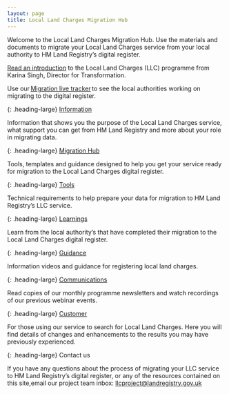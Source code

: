 ```yaml
---
layout: page
title: Local Land Charges Migration Hub
---
```


Welcome to the Local Land Charges Migration Hub. Use the materials and documents to migrate your Local Land Charges service from your local authority to HM Land Registry’s digital register. 

<a href='files/Index/Introduction%20from%20Karina%20Singh%20%20Transformation%20Director%20at%20HM%20Land%20Registry.odt' onclick='linkClicked("Introduction from Karina Singh Transformation Director at HM Land Registry")'>Read an introduction</a> to the Local Land Charges (LLC) programme from Karina Singh, Director for Transformation.

Use our <a href='TODO' onclick='linkClicked("Migration live tracker")'>Migration live tracker</a> to see the local authorities working on migrating to the digital register. 

{: .heading-large}
<a href='info'>Information</a>

Information that shows you the purpose of the Local Land Charges service, what support you can get from HM Land Registry and more about your role in migrating data.

{: .heading-large}
<a href='migration'>Migration Hub</a>

Tools, templates and guidance designed to help you get your service ready for migration to the Local Land Charges digital register. 

{: .heading-large}
<a href='tools'>Tools</a>

Technical requirements to help prepare your data for migration to HM Land Registry’s LLC service.

{: .heading-large}
<a href='key-learnings'>Learnings</a>

Learn from the local authority’s that have completed their migration to the Local Land Charges digital register. 

{: .heading-large}
<a href='guidance'>Guidance</a>

Information videos and guidance for registering local land charges.

{: .heading-large}
<a href='communications'>Communications</a>

Read copies of our monthly programme newsletters and watch recordings of our previous webinar events. 

{: .heading-large}
<a href='customer'>Customer</a>

For those using our service to search for Local Land Charges. Here you will find details of changes and enhancements to the results you may have previously experienced. 

{: .heading-large}
Contact us

If you have any questions about the process of migrating your LLC service to HM Land Registry’s digital register, or any of the resources contained on this site,email our project team inbox: <a href='mailto:  llcproject@landregistry.gov.uk'>llcproject@landregistry.gov.uk</a>